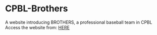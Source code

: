 # CPBL-Brothers
A website introducing BROTHERS, a professional baseball team in CPBL <br>
Access the website from: <a href="https://goo.gl/YfUTDY">HERE</a>
